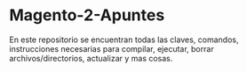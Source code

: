 # Magento-2-Apuntes

En este repositorio se encuentran todas las claves, comandos, instrucciones necesarias para 
compilar, ejecutar, borrar archivos/directorios, actualizar y mas cosas.
